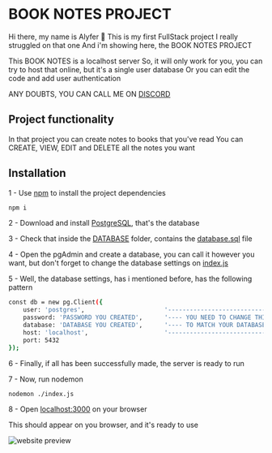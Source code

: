 # BOOK NOTES PROJECT

Hi there, my name is Alyfer 🤗
This is my first FullStack project
I really struggled on that one
And i'm showing here, the BOOK NOTES PROJECT

This BOOK NOTES is a localhost server
So, it will only work for you, you can try to host that online, but it's a single user database
Or you can edit the code and add user authentication

ANY DOUBTS, YOU CAN CALL ME ON [DISCORD](https://discord.gg/QvqQQwd27K)

## Project functionality

In that project you can create notes to books that you've read
You can CREATE, VIEW, EDIT and DELETE all the notes you want

## Installation

1 - Use [npm](https://docs.npmjs.com/downloading-and-installing-node-js-and-npm) to install the project dependencies

```bash
npm i
```

2 - Download and install [PostgreSQL](https://www.pgadmin.org/download/), that's the database

3 - Check that inside the [DATABASE](https://github.com/AlyferJT/book_notes/tree/main/DATABASE) folder, contains the [database.sql](https://github.com/AlyferJT/book_notes/blob/main/DATABASE/database.sql) file

4 - Open the pgAdmin and create a database, you can call it however you want, but don't forget to change the database settings on [index.js](https://github.com/AlyferJT/book_notes/blob/main/index.js)

5 - Well, the database settings, has i mentioned before, has the following pattern
```bash
const db = new pg.Client({
    user: 'postgres',                      '---------------------------------'
    password: 'PASSWORD YOU CREATED',      '---- YOU NEED TO CHANGE THIS ----'
    database: 'DATABASE YOU CREATED',      '---- TO MATCH YOUR DATABASE  ----'
    host: 'localhost',                     '---------------------------------'
    port: 5432
});
```
6 - Finally, if all has been successfully made, the server is ready to run

7 - Now, run nodemon
```bash
nodemon ./index.js
```
8 - Open [localhost:3000](http://localhost:3000/) on your browser

This should appear on you browser, and it's ready to use

![website preview](https://cdn.discordapp.com/attachments/1208968709087957003/1208969295795589120/image.png?ex=65e53765&is=65d2c265&hm=a955b33827dec53c4cc39cbbccfe7289d5457b211919342fb708f6cb65be8161&)
